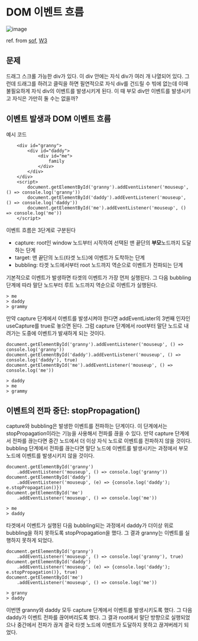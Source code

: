 # DOM 이벤트 흐름

![image](https://i.stack.imgur.com/rUhpq.png)

ref. from [sof](https://stackoverflow.com/questions/38861601/how-to-only-trigger-parent-click-event-when-a-child-is-clicked), [W3](https://www.w3.org/TR/DOM-Level-3-Events/#dom-event-architecture)

## 문제

드래그 스크롤 가능한 div가 있다. 이 div 안에는 자식 div가 여러 개 나열되어 있다. 그런데 드래그를 하려고 클릭을 하면 필연적으로 자식 div를 건드릴 수 빆에 없는데 이때 불필요하게 자식 div의 이벤트를 발생시키게 된다. 이 때 부모 div만 이벤트를 발생시키고 자식은 가만히 둘 수는 없을까?

## 이벤트 발생과 DOM 이벤트 흐름

예시 코드

        <div id="granny">
            <div id="daddy">
                <div id="me">
                    family
                </div>
            </div>
        </div>
        <script>
            document.getElementById('granny').addEventListener('mouseup', () => console.log('granny'))
            document.getElementById('daddy').addEventListener('mouseup', () => console.log('daddy'))
            document.getElementById('me').addEventListener('mouseup', () => console.log('me'))
        </script>

이벤트 흐름은 3단계로 구분된다

- capture: root인 window 노드부터 시작하여 선택된 맨 끝단의 **부모**노드까지 도달하는 단계
- target: 맨 끝단의 노드(타겟 노드)에 이벤트가 도착하는 단계
- bubbling: 타겟 노드에서부터 root 노드까지 역순으로 이벤트가 전파되는 단계

기본적으로 이벤트가 발생하면 타겟의 이벤트가 가장 먼저 실행된다. 그 다음 bubbling 단계에 따라 말단 노드부터 루트 노드까지 역순으로 이벤트가 실행된다.

    > me
    > daddy
    > grammy

만약 capture 단계에서 이벤트를 발생시켜야 한다면 addEventLister의 3번째 인자인 useCapture를 true로 놓으면 된다. 그럼 capture 단계에서 root부터 말단 노드로 내려가는 도중에 이벤트가 발새하게 되는 것이다.

    document.getElementById('granny').addEventListener('mouseup', () => console.log('granny'))
    document.getElementById('daddy').addEventListener('mouseup', () => console.log('daddy'), true)
    document.getElementById('me').addEventListener('mouseup', () => console.log('me'))

    > daddy
    > me
    > grammy


## 이벤트의 전파 중단: stopPropagation()
capture와 bubbling은 발생한 이벤트를 전파하는 단계이다. 이 단계에서는 stopPropagation이라는 기능을 사용해서 전파를 끊을 수 있다. 만약 capture 단계에서 전파를 끊는다면 중간 노드에서 더 이상 자식 노드로 이벤트를 전파하지 않을 것이다. bubbling 단계에서 전파를 끊는다면 말단 노드에 이벤트를 발생시키는 과정에서 부모 노드에 이벤트를 발생시키지 않을 것이다.

    document.getElementById('granny')
        .addEventListener('mouseup', () => console.log('granny'))
    document.getElementById('daddy')
        .addEventListener('mouseup', (e) => {console.log('daddy'); e.stopPropagation()})
    document.getElementById('me')
        .addEventListener('mouseup', () => console.log('me'))

    > me
    > daddy

타겟에서 이벤트가 실행된 다음 bubbling되는 과정에서 daddy가 더이상 위로 bubbling을 하지 못하도록 stopPropagation을 했다. 그 결과 granny는 이벤트를 실행하지 못하게 되었다.

    document.getElementById('granny')
        .addEventListener('mouseup', () => console.log('granny'), true)
    document.getElementById('daddy')
        .addEventListener('mouseup', (e) => {console.log('daddy'); e.stopPropagation()}, true)
    document.getElementById('me')
        .addEventListener('mouseup', () => console.log('me'))

    > granny
    > daddy

이번엔 granny와 daddy 모두 capture 단계에서 이벤트를 발생시키도록 했다. 그 다음 daddy가 이벤트 전파를 끊어버리도록 했다. 그 결과 root에서 말단 방향으로 실행되었으나 중간에서 전파가 끊겨 결국 타겟 노드에 이벤트가 도달하지 못하고 끊겨버레기 되었다. 